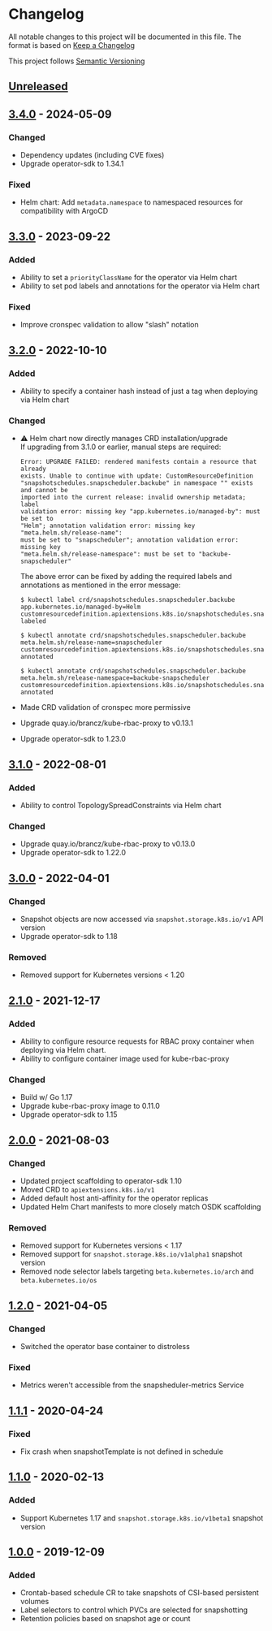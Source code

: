 # Changelog

All notable changes to this project will be documented in this file. The format
is based on [Keep a Changelog](https://keepachangelog.com/en/1.0.0/)

This project follows [Semantic Versioning](https://semver.org/)

## [Unreleased]

## [3.4.0] - 2024-05-09

### Changed

- Dependency updates (including CVE fixes)
- Upgrade operator-sdk to 1.34.1

### Fixed

- Helm chart: Add `metadata.namespace` to namespaced resources for compatibility
  with ArgoCD

## [3.3.0] - 2023-09-22

### Added

- Ability to set a `priorityClassName` for the operator via Helm chart
- Ability to set pod labels and annotations for the operator via Helm chart

### Fixed

- Improve cronspec validation to allow "slash" notation

## [3.2.0] - 2022-10-10

### Added

- Ability to specify a container hash instead of just a tag when deploying via
  Helm chart

### Changed

- :warning: Helm chart now directly manages CRD installation/upgrade  
  If upgrading from 3.1.0 or earlier, manual steps are required:

  ```console
  Error: UPGRADE FAILED: rendered manifests contain a resource that already
  exists. Unable to continue with update: CustomResourceDefinition
  "snapshotschedules.snapscheduler.backube" in namespace "" exists and cannot be
  imported into the current release: invalid ownership metadata; label
  validation error: missing key "app.kubernetes.io/managed-by": must be set to
  "Helm"; annotation validation error: missing key "meta.helm.sh/release-name":
  must be set to "snapscheduler"; annotation validation error: missing key
  "meta.helm.sh/release-namespace": must be set to "backube-snapscheduler"
  ```

  The above error can be fixed by adding the required labels and annotations as
  mentioned in the error message:

  ```console
  $ kubectl label crd/snapshotschedules.snapscheduler.backube app.kubernetes.io/managed-by=Helm
  customresourcedefinition.apiextensions.k8s.io/snapshotschedules.snapscheduler.backube labeled

  $ kubectl annotate crd/snapshotschedules.snapscheduler.backube meta.helm.sh/release-name=snapscheduler
  customresourcedefinition.apiextensions.k8s.io/snapshotschedules.snapscheduler.backube annotated

  $ kubectl annotate crd/snapshotschedules.snapscheduler.backube meta.helm.sh/release-namespace=backube-snapscheduler
  customresourcedefinition.apiextensions.k8s.io/snapshotschedules.snapscheduler.backube annotated
  ```

- Made CRD validation of cronspec more permissive
- Upgrade quay.io/brancz/kube-rbac-proxy to v0.13.1
- Upgrade operator-sdk to 1.23.0

## [3.1.0] - 2022-08-01

### Added

- Ability to control TopologySpreadConstraints via Helm chart

### Changed

- Upgrade quay.io/brancz/kube-rbac-proxy to v0.13.0
- Upgrade operator-sdk to 1.22.0

## [3.0.0] - 2022-04-01

### Changed

- Snapshot objects are now accessed via `snapshot.storage.k8s.io/v1` API version
- Upgrade operator-sdk to 1.18

### Removed

- Removed support for Kubernetes versions < 1.20

## [2.1.0] - 2021-12-17

### Added

- Ability to configure resource requests for RBAC proxy container when deploying
  via Helm chart.
- Ability to configure container image used for kube-rbac-proxy

### Changed

- Build w/ Go 1.17
- Upgrade kube-rbac-proxy image to 0.11.0
- Upgrade operator-sdk to 1.15

## [2.0.0] - 2021-08-03

### Changed

- Updated project scaffolding to operator-sdk 1.10
- Moved CRD to `apiextensions.k8s.io/v1`
- Added default host anti-affinity for the operator replicas
- Updated Helm Chart manifests to more closely match OSDK scaffolding

### Removed

- Removed support for Kubernetes versions < 1.17
- Removed support for `snapshot.storage.k8s.io/v1alpha1` snapshot version
- Removed node selector labels targeting `beta.kubernetes.io/arch` and
  `beta.kubernetes.io/os`

## [1.2.0] - 2021-04-05

### Changed

- Switched the operator base container to distroless

### Fixed

- Metrics weren't accessible from the snapsheduler-metrics Service

## [1.1.1] - 2020-04-24

### Fixed

- Fix crash when snapshotTemplate is not defined in schedule

## [1.1.0] - 2020-02-13

### Added

- Support Kubernetes 1.17 and `snapshot.storage.k8s.io/v1beta1` snapshot version

## [1.0.0] - 2019-12-09

### Added

- Crontab-based schedule CR to take snapshots of CSI-based persistent volumes
- Label selectors to control which PVCs are selected for snapshotting
- Retention policies based on snapshot age or count

[Unreleased]: https://github.com/backube/snapscheduler/compare/v3.4.0...HEAD
[3.4.0]: https://github.com/backube/snapscheduler/compare/v3.3.0...v3.4.0
[3.3.0]: https://github.com/backube/snapscheduler/compare/v3.2.0...v3.3.0
[3.2.0]: https://github.com/backube/snapscheduler/compare/v3.1.0...v3.2.0
[3.1.0]: https://github.com/backube/snapscheduler/compare/v3.0.0...v3.1.0
[3.0.0]: https://github.com/backube/snapscheduler/compare/v2.1.0...v3.0.0
[2.1.0]: https://github.com/backube/snapscheduler/compare/v2.0.0...v2.1.0
[2.0.0]: https://github.com/backube/snapscheduler/compare/v1.2.0...v2.0.0
[1.2.0]: https://github.com/backube/snapscheduler/compare/v1.1.1...v1.2.0
[1.1.1]: https://github.com/backube/snapscheduler/compare/v1.1.0...v1.1.1
[1.1.0]: https://github.com/backube/snapscheduler/compare/v1.0.0...v1.1.0
[1.0.0]: https://github.com/backube/snapscheduler/releases/tag/v1.0.0
